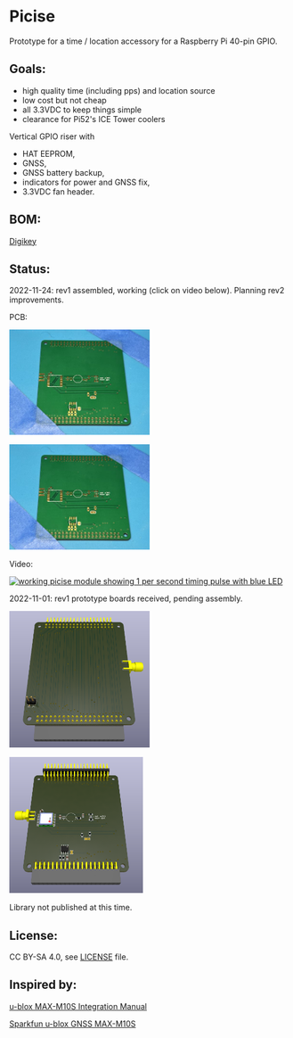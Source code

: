 <H1>Picise</H1>

Prototype for a time / location accessory for a Raspberry Pi 40-pin GPIO.

<H2>Goals:</H2>

- high quality time (including pps) and location source
- low cost but not cheap
- all 3.3VDC to keep things simple
- clearance for Pi52's ICE Tower coolers

Vertical GPIO riser with 
- HAT EEPROM, 
- GNSS, 
- GNSS battery backup, 
- indicators for power and GNSS fix,
- 3.3VDC fan header.

<H2>BOM:</H2>

[Digikey](https://www.digikey.com/short/rnq4tnz8)

<H2>Status:</H2>

2022-11-24: rev1 assembled, working (click on video below). Planning rev2 improvements.

PCB:

<img src="artifacts/rev1%20pcb%201.jpg?raw=true" width=50%><p><img src="artifacts/rev1%20pcb%201.jpg?raw=true" width=50%>

Video:

[![working picise module showing 1 per second timing pulse with blue LED](https://img.youtube.com/vi/lg2OkTD7_zg/0.jpg)](https://www.youtube.com/shorts/lg2OkTD7_zg)


2022-11-01: rev1 prototype boards received, pending assembly.

<img src="artifacts/picise%20front%20render.png?raw=true" width=50%><p><img src="artifacts/picise%20back%20render.png?raw=true" width=47.7%>

Library not published at this time.

<H2>License:</H2>

CC BY-SA 4.0, see [LICENSE](LICENSE) file.

<H2>Inspired by:</H2>

[u-blox MAX-M10S Integration Manual](https://content.u-blox.com/sites/default/files/MAX-M10S_IntegrationManual_UBX-20053088.pdf)

[Sparkfun u-blox GNSS MAX-M10S](https://www.sparkfun.com/products/18037)

